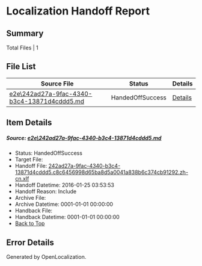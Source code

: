 # <a name='report-top'></a> Localization Handoff Report

## Summary
 Total Files | 1

## File List
 Source File | Status | Details 
 ----------- | ------ | ------- 
 [e2e\242ad27a-9fac-4340-b3c4-13871d4cddd5.md](https://github.com/OpenLocalizationTest/oltest/blob/dce2fb2cbd40c7a4fc97fc890735636f5b683319/e2e/242ad27a-9fac-4340-b3c4-13871d4cddd5.md) | HandedOffSuccess | [Details](#95248121b065bdb2601a184b5f34163aba1660bd1)

## Item Details
##### <a name='95248121b065bdb2601a184b5f34163aba1660bd1'></a> Source: [e2e\242ad27a-9fac-4340-b3c4-13871d4cddd5.md](https://github.com/OpenLocalizationTest/oltest/blob/dce2fb2cbd40c7a4fc97fc890735636f5b683319/e2e/242ad27a-9fac-4340-b3c4-13871d4cddd5.md)
* Status: HandedOffSuccess
* Target File: 
* Handoff File: [242ad27a-9fac-4340-b3c4-13871d4cddd5.c8c6456998d65ba8d5a0041a838b6c374cb91292.zh-cn.xlf](https://github.com/OpenLocalizationTestOrg/olhandoff/blob/59a94e7c4470c837eb8e6a41c20f2085591e61ec/ol-handoff/OpenLocalizationTestOrg/oltest.zh-cn/qimu/242ad27a-9fac-4340-b3c4-13871d4cddd5.c8c6456998d65ba8d5a0041a838b6c374cb91292.zh-cn.xlf)
* Handoff Datetime: 2016-01-25 03:53:53
* Handoff Reason: Include
* Archive File: 
* Archive Datetime: 0001-01-01 00:00:00
* Handback File: 
* Handback Datetime: 0001-01-01 00:00:00
* [Back to Top](#report-top)


## Error Details

Generated by OpenLocalization.
